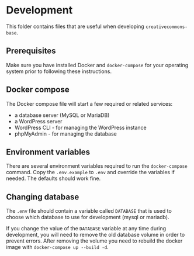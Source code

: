 # Development

This folder contains files that are useful when developing `creativecommons-base`.

## Prerequisites

Make sure you have installed Docker and `docker-compose` for your operating system prior to following these instructions.

## Docker compose

The Docker compose file will start a few required or related services:

- a database server (MySQL or MariaDB)
- a WordPress server
- WordPress CLI - for managing the WordPress instance
- phpMyAdmin - for managing the database


## Environment variables

There are several environment variables required to run the `docker-compose` command. Copy the `.env.example` to `.env` and override the variables if needed. The defaults should work fine.


## Changing database

The `.env` file should contain a variable called `DATABASE` that is used to choose which database to use for development (mysql or mariadb).

If you change the value of the `DATABASE` variable at any time during development, you will need to remove the old database volume in order to prevent errors. After removing the volume you need to rebuild the docker image with `docker-compose up --build -d`.